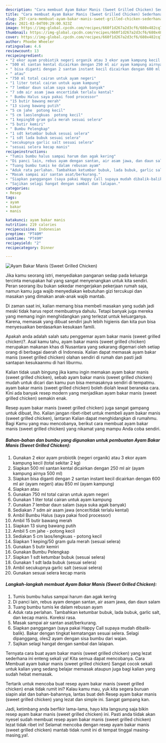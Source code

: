 ```yaml
---
description: "Cara membuat Ayam Bakar Manis (Sweet Grilled Chicken) Sederhana dan Mudah Dibuat"
title: "Cara membuat Ayam Bakar Manis (Sweet Grilled Chicken) Sederhana dan Mudah Dibuat"
slug: 297-cara-membuat-ayam-bakar-manis-sweet-grilled-chicken-sederhana-dan-mudah-dibuat
date: 2021-03-04T09:29:00.923Z
image: https://img-global.cpcdn.com/recipes/660f1d267a2d3cf6/680x482cq70/ayam-bakar-manis-sweet-grilled-chicken-foto-resep-utama.jpg
thumbnail: https://img-global.cpcdn.com/recipes/660f1d267a2d3cf6/680x482cq70/ayam-bakar-manis-sweet-grilled-chicken-foto-resep-utama.jpg
cover: https://img-global.cpcdn.com/recipes/660f1d267a2d3cf6/680x482cq70/ayam-bakar-manis-sweet-grilled-chicken-foto-resep-utama.jpg
author: Phoebe Wheeler
ratingvalue: 4.6
reviewcount: 13
recipeingredient:
- "2 ekor ayam probiotik negeri organik atau 3 ekor ayam kampung kecil total sekitar 2 kg"
- "500 ml santan kental dicairkan dengan 250 ml air ayam kampung airnya 500 ml"
- " bisa diganti dengan 2 santan instant kecil dicairkan dengan 600 ml air ayam negeri atau 850 ml ayam kampung"
- " atau"
- "750 ml total cairan untuk ayam negeri"
- "1 liter total cairan untuk ayam kampung"
- "7 lembar daun salam saya suka agak banyak"
- "7 sdm air asam jawa encertidak terlalu kental"
- " Bumbu Halus saya pakai food processor"
- "15 butir bawang merah"
- "13 siung bawang putih"
- "5 cm jahe  potong kecil"
- "5 cm laoslengkuas  potong kecil"
- "1 keping50 gram gula merah sesuai selera"
- "5 butir kemiri"
- " Bumbu Pelengkap"
- "1 sdt ketumbar bubuk sesuai selera"
- "1 sdt lada bubuk sesuai selera"
- "secukupnya garlic salt sesuai selera"
- "sesuai selera kecap manis"
recipeinstructions:
- "Tumis bumbu halus sampai harum dan agak kering"
- "Di panci lain, rebus ayam dengan santan, air asam jawa, dan daun salam"
- "Tuang bumbu tumis ke dalam rebusan ayam"
- "Aduk rata perlahan. Tambahkan ketumbar bubuk, lada bubuk, garlic salt, dan kecap manis. Koreksi rasa."
- "Masak sampai air santan asat/berkurang."
- "Siapkan panggangan (saya pakai Happy Call supaya mudah dibalik-balik). Bakar dengan tingkat kematangan sesuai selera. Selagi dipanggang, oles2 ayam dengan sisa bumbu dari wajan."
- "Sajikan selagi hangat dengan sambal dan lalapan."
categories:
- Resep
tags:
- ayam
- bakar
- manis

katakunci: ayam bakar manis 
nutrition: 219 calories
recipecuisine: Indonesian
preptime: "PT40M"
cooktime: "PT49M"
recipeyield: "2"
recipecategory: Dinner

---
```



![Ayam Bakar Manis (Sweet Grilled Chicken)](https://img-global.cpcdn.com/recipes/660f1d267a2d3cf6/680x482cq70/ayam-bakar-manis-sweet-grilled-chicken-foto-resep-utama.jpg)

Jika kamu seorang istri, menyediakan panganan sedap pada keluarga tercinta merupakan hal yang sangat menyenangkan untuk kita sendiri. Peran seorang ibu bukan sekedar mengerjakan pekerjaan rumah saja, namun kamu juga wajib menyediakan kebutuhan gizi tercukupi dan masakan yang dimakan anak-anak wajib mantab.

Di zaman  saat ini, kalian memang bisa membeli masakan yang sudah jadi meski tidak harus repot membuatnya dahulu. Tetapi banyak juga mereka yang memang ingin menghidangkan yang terlezat untuk keluarganya. Karena, memasak yang dibuat sendiri jauh lebih higienis dan kita pun bisa menyesuaikan berdasarkan kesukaan famili. 



Apakah anda adalah salah satu penggemar ayam bakar manis (sweet grilled chicken)?. Asal kamu tahu, ayam bakar manis (sweet grilled chicken) merupakan makanan khas di Nusantara yang sekarang digemari oleh setiap orang di berbagai daerah di Indonesia. Kalian dapat memasak ayam bakar manis (sweet grilled chicken) olahan sendiri di rumah dan pasti jadi santapan kesukaanmu di hari liburmu.

Kalian tidak usah bingung jika kamu ingin memakan ayam bakar manis (sweet grilled chicken), sebab ayam bakar manis (sweet grilled chicken) mudah untuk dicari dan kamu pun bisa memasaknya sendiri di tempatmu. ayam bakar manis (sweet grilled chicken) boleh diolah lewat beraneka cara. Kini ada banyak resep modern yang menjadikan ayam bakar manis (sweet grilled chicken) semakin enak.

Resep ayam bakar manis (sweet grilled chicken) juga sangat gampang untuk dibuat, lho. Kalian jangan ribet-ribet untuk membeli ayam bakar manis (sweet grilled chicken), lantaran Kalian dapat menghidangkan di rumahmu. Bagi Kamu yang mau mencobanya, berikut cara membuat ayam bakar manis (sweet grilled chicken) yang nikamat yang mampu Anda coba sendiri.

<!--inarticleads1-->

##### Bahan-bahan dan bumbu yang digunakan untuk pembuatan Ayam Bakar Manis (Sweet Grilled Chicken):

1. Gunakan 2 ekor ayam probiotik (negeri organik) atau 3 ekor ayam kampung kecil (total sekitar 2 kg)
1. Siapkan 500 ml santan kental dicairkan dengan 250 ml air (ayam kampung airnya 500 ml)
1. Siapkan  bisa diganti dengan 2 santan instant kecil dicairkan dengan 600 ml air (ayam negeri) atau 850 ml (ayam kampung)
1. Siapkan  atau
1. Gunakan 750 ml total cairan untuk ayam negeri
1. Gunakan 1 liter total cairan untuk ayam kampung
1. Gunakan 7 lembar daun salam (saya suka agak banyak)
1. Sediakan 7 sdm air asam jawa (encer/tidak terlalu kental)
1. Ambil  Bumbu Halus (saya pakai food processor)
1. Ambil 15 butir bawang merah
1. Siapkan 13 siung bawang putih
1. Ambil 5 cm jahe - potong kecil
1. Sediakan 5 cm laos/lengkuas - potong kecil
1. Siapkan 1 keping/50 gram gula merah (sesuai selera)
1. Gunakan 5 butir kemiri
1. Gunakan  Bumbu Pelengkap
1. Siapkan 1 sdt ketumbar bubuk (sesuai selera)
1. Gunakan 1 sdt lada bubuk (sesuai selera)
1. Ambil secukupnya garlic salt (sesuai selera)
1. Gunakan sesuai selera kecap manis




<!--inarticleads2-->

##### Langkah-langkah membuat Ayam Bakar Manis (Sweet Grilled Chicken):

1. Tumis bumbu halus sampai harum dan agak kering
1. Di panci lain, rebus ayam dengan santan, air asam jawa, dan daun salam
1. Tuang bumbu tumis ke dalam rebusan ayam
1. Aduk rata perlahan. Tambahkan ketumbar bubuk, lada bubuk, garlic salt, dan kecap manis. Koreksi rasa.
1. Masak sampai air santan asat/berkurang.
1. Siapkan panggangan (saya pakai Happy Call supaya mudah dibalik-balik). Bakar dengan tingkat kematangan sesuai selera. Selagi dipanggang, oles2 ayam dengan sisa bumbu dari wajan.
1. Sajikan selagi hangat dengan sambal dan lalapan.




Ternyata cara buat ayam bakar manis (sweet grilled chicken) yang lezat sederhana ini enteng sekali ya! Kita semua dapat mencobanya. Cara Membuat ayam bakar manis (sweet grilled chicken) Sangat cocok sekali untuk kalian yang sedang belajar memasak ataupun juga bagi kalian yang sudah hebat memasak.

Tertarik untuk mencoba buat resep ayam bakar manis (sweet grilled chicken) enak tidak rumit ini? Kalau kamu mau, yuk kita segera buruan siapin alat dan bahan-bahannya, lantas buat deh Resep ayam bakar manis (sweet grilled chicken) yang lezat dan simple ini. Sangat gampang kan. 

Jadi, ketimbang anda berfikir lama-lama, hayo kita langsung saja bikin resep ayam bakar manis (sweet grilled chicken) ini. Pasti anda tiidak akan nyesel sudah membuat resep ayam bakar manis (sweet grilled chicken) lezat tidak ribet ini! Selamat mencoba dengan resep ayam bakar manis (sweet grilled chicken) mantab tidak rumit ini di tempat tinggal masing-masing,ya!.

